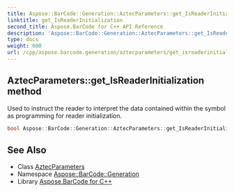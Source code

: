 ```yaml
---
title: Aspose::BarCode::Generation::AztecParameters::get_IsReaderInitialization method
linktitle: get_IsReaderInitialization
second_title: Aspose.BarCode for C++ API Reference
description: 'Aspose::BarCode::Generation::AztecParameters::get_IsReaderInitialization method. Used to instruct the reader to interpret the data contained within the symbol as programming for reader initialization in C++.'
type: docs
weight: 600
url: /cpp/aspose.barcode.generation/aztecparameters/get_isreaderinitialization/
---
```

## AztecParameters::get_IsReaderInitialization method


Used to instruct the reader to interpret the data contained within the symbol as programming for reader initialization.

```cpp
bool Aspose::BarCode::Generation::AztecParameters::get_IsReaderInitialization() const
```

## See Also

* Class [AztecParameters](../)
* Namespace [Aspose::BarCode::Generation](../../)
* Library [Aspose.BarCode for C++](../../../)
